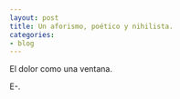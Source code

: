 ```yaml
---
layout: post
title: Un aforismo, poético y nihilista.
categories:
- blog
---
```


 El dolor como una ventana.

E-.
